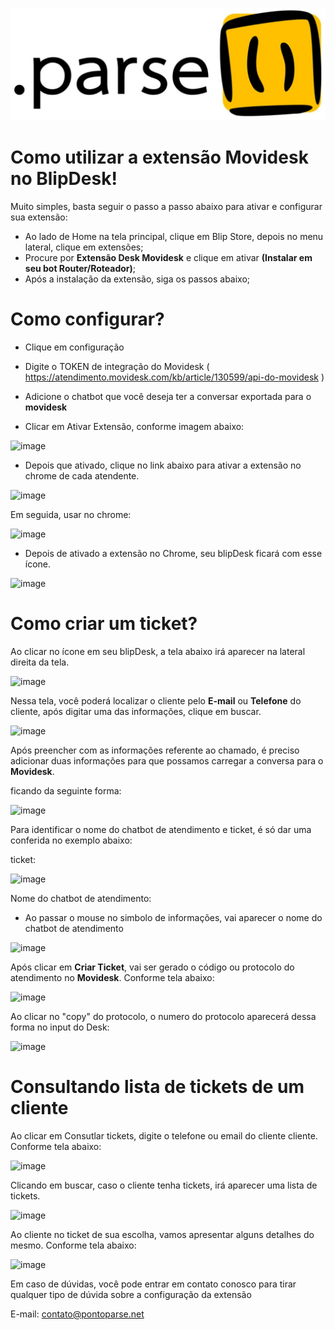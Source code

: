 ![N|Solid](https://raw.githubusercontent.com/Wilkor/img-clonebots/main/logoParseHorizontal.jpeg)


# Como utilizar a extensão Movidesk no BlipDesk!

Muito simples, basta seguir o passo a passo abaixo para ativar e configurar sua extensão:

 - Ao lado de Home na tela principal, clique em Blip Store, depois no menu lateral, clique em extensões;
 - Procure por **Extensão Desk Movidesk** e clique em ativar **(Instalar em seu bot Router/Roteador)**;
 - Após a instalação da extensão, siga os passos abaixo;
 
 # Como configurar?
 
  - Clique em configuração
  - Digite o TOKEN de integração do Movidesk ( https://atendimento.movidesk.com/kb/article/130599/api-do-movidesk )
  - Adicione o chatbot que você deseja ter a conversar exportada para o **movidesk**
 
  - Clicar em Ativar Extensão, conforme imagem abaixo:

![image](https://user-images.githubusercontent.com/34819624/219115043-d35b50f4-1251-4702-9536-095a800af9f2.png)


  
  - Depois que ativado, clique no link abaixo para ativar a extensão no chrome de cada atendente.
  
![image](https://user-images.githubusercontent.com/34819624/219115549-af9035a3-2b50-479e-955d-567fa2d6f702.png)


   
   Em seguida, usar no chrome:
   
   ![image](https://user-images.githubusercontent.com/34819624/208984825-6bb8e412-70f9-4d92-852b-90510b0ba778.png)


  - Depois de ativado a extensão no Chrome, seu blipDesk ficará com esse ícone.
  
  ![image](https://user-images.githubusercontent.com/34819624/208979059-2e8abae9-c1ae-4d9b-ba2c-4dfea2de5df2.png)

# Como criar um ticket?
  Ao clicar no ícone em seu blipDesk, a tela abaixo irá aparecer na lateral direita da tela.
  
  ![image](https://user-images.githubusercontent.com/34819624/219109884-2bd066e2-fb3a-4d57-a1b3-c019d90d5880.png)

  Nessa tela, você poderá localizar o cliente pelo **E-mail** ou **Telefone** do cliente, após digitar uma das informações, clique em buscar.
  
  ![image](https://user-images.githubusercontent.com/34819624/219109492-5a85f876-e15e-4c20-837d-ff05d822757e.png)
  
  Após preencher com as informações referente ao chamado, é preciso adicionar duas informações para que possamos carregar a conversa para o **Movidesk**.
  
  ficando da seguinte forma:
  
  ![image](https://user-images.githubusercontent.com/34819624/219110622-c6ca8d36-d6b5-4525-a73e-15fdce6f1b1c.png)

  Para identificar o nome do chatbot de atendimento e ticket, é só dar uma conferida no exemplo abaixo:
  
  ticket:
  
  ![image](https://user-images.githubusercontent.com/34819624/219111082-96b55e88-5996-47b3-a2fb-a31a6b56b71a.png)

 Nome do chatbot de atendimento:
 
 - Ao passar o mouse no simbolo de informações, vai aparecer o nome do chatbot de atendimento 

  ![image](https://user-images.githubusercontent.com/34819624/219112972-3646b7f6-985b-4fa0-b5e0-b2c8584eff3a.png)


  Após clicar em **Criar Ticket**, vai ser gerado o código ou protocolo do atendimento no **Movidesk**. Conforme tela abaixo:
 
 ![image](https://user-images.githubusercontent.com/34819624/219113509-3a0b4135-b9b2-4c15-8c7a-1d287b6bb9e9.png)


 Ao clicar no "copy" do protocolo, o numero do protocolo aparecerá dessa forma no input do Desk:
 
 ![image](https://user-images.githubusercontent.com/34819624/219113762-1078e15b-ff9c-49de-bfe1-1916d1a0d522.png)


 # Consultando lista de tickets de um cliente
 
  Ao clicar em Consutlar tickets, digite o telefone ou email do cliente cliente. Conforme tela abaixo:
  
  ![image](https://user-images.githubusercontent.com/34819624/219116380-0eedd8c5-0474-47e6-88c5-b5f9c86ddfd6.png)
 
  Clicando em buscar, caso o cliente tenha tickets, irá aparecer uma lista de tickets.
  
  ![image](https://user-images.githubusercontent.com/34819624/219117775-ef65f7f8-f891-4110-9781-cc7252c1f88b.png)


  Ao cliente no ticket de sua escolha, vamos apresentar alguns detalhes do mesmo. Conforme tela abaixo:
  
![image](https://user-images.githubusercontent.com/34819624/219117278-098f5b6b-4a22-4ba5-9f7b-38c09cca0b7c.png)


  Em caso de dúvidas, você pode entrar em contato conosco para tirar qualquer tipo de dúvida sobre a configuração da extensão
 
  E-mail: contato@pontoparse.net
